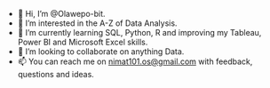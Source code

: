 - 👋 Hi, I’m @Olawepo-bit.
- 👀 I’m interested in the A-Z of Data Analysis.
- 🌱 I’m currently learning SQL, Python, R and improving my Tableau, Power BI and Microsoft Excel skills.
- 💞️ I’m looking to collaborate on anything Data.
- 📫 You can reach me on nimat101.os@gmail.com with feedback, questions and ideas.

<!---
Olawepo-bit/Olawepo-bit is a ✨ special ✨ repository because its `README.md` (this file) appears on your GitHub profile.
You can click the Preview link to take a look at your changes.
--->
